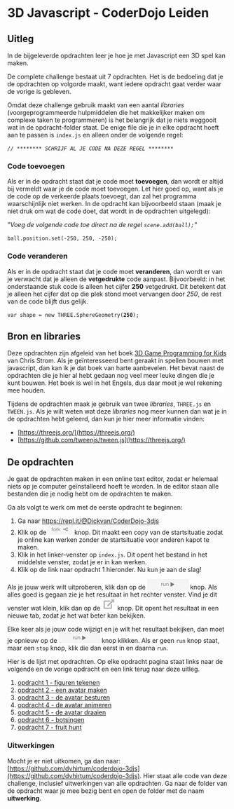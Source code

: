 # 3D Javascript - CoderDojo Leiden

## Uitleg

In de bijgeleverde opdrachten leer je hoe je met Javascript een 3D spel kan maken. 

De complete challenge bestaat uit 7 opdrachten. Het is de bedoeling dat je de opdrachten op volgorde maakt, want iedere opdracht gaat verder waar de vorige is gebleven.

Omdat deze challenge gebruik maakt van een aantal *libraries* (voorgeprogrammeerde hulpmiddelen die het makkelijker maken om complexe taken te programmeren) is het belangrijk dat je niets weggooit wat in de opdracht-folder staat.
De enige file die je in elke opdracht hoeft aan te passen is `index.js` en alleen onder de volgende regel: 

<pre><code><i>// ******** SCHRIJF AL JE CODE NA DEZE REGEL ********</i></code></pre>

### Code toevoegen

Als er in de opdracht staat dat je code moet **toevoegen**, dan wordt er altijd bij vermeldt waar je de code moet toevoegen. Let hier goed op, want als je de code op de verkeerde plaats toevoegt, dan zal het programma waarschijnlijk niet werken. In de opdracht kan bijvoorbeeld staan (maak je niet druk om wat de code doet, dat wordt in de opdrachten uitgelegd): 

*"Voeg de volgende code toe direct na de regel `scene.add(ball);`"*

<pre><code>ball.position.set(-250, 250, -250);</code></pre>

### Code veranderen
Als er in de opdracht staat dat je code moet **veranderen**, dan wordt er van je verwacht dat je alleen de **vetgedrukte** code aanpast. Bijvoorbeeld: in het onderstaande stuk code is alleen het cijfer **250** vetgedrukt. Dit betekent dat je alleen het cijfer dat op die plek stond moet vervangen door *250*, de rest van de code blijft dus gelijk.

<pre><code>var shape = new THREE.SphereGeometry(<b>250</b>);</code></pre>

## Bron en libraries

Deze opdrachten zijn afgeleid van het boek [3D Game Programming for Kids](https://pragprog.com/book/csjava/3d-game-programming-for-kids) van Chris Strom. Als je ge&iuml;nteresseerd bent geraakt in spellen bouwen met javascript, dan kan ik je dat boek van harte aanbevelen. Het bevat naast de opdrachten die je hier al hebt gedaan nog veel meer leuke dingen die je kunt bouwen. Het boek is wel in het Engels, dus daar moet je wel rekening mee houden.

Tijdens de opdrachten maak je gebruik van twee *libraries*, `THREE.js` en `TWEEN.js`. Als je wilt weten wat deze *libraries* nog meer kunnen dan wat je in de opdrachten hebt geleerd, dan kun je hier meer informatie vinden:

* [https://threejs.org/](https://threejs.org/)
* [https://github.com/tweenjs/tween.js](https://threejs.org/)


## De opdrachten

Je gaat de opdrachten maken in een online text editor, zodat er helemaal niets op je computer ge&iuml;nstalleerd hoeft te worden. In de editor staan alle bestanden die je nodig hebt om de opdrachten te maken.

Ga als volgt te werk om met de eerste opdracht te beginnen:

 1. Ga naar <a href="https://repl.it/@Dickvan/CoderDojo-3djs" target="_blank">https://repl.it/@Dickvan/CoderDojo-3djs</a>
 2. Klik op de ![fork](fork.png) knop. Dit maakt een copy van de startsituatie zodat je online kan werken zonder de startsituatie voor anderen kapot te maken.
 3. Klik in het linker-venster op `index.js`. Dit opent het bestand in het middelste venster, zodat je er in kan werken.
 4. Klik op de link naar opdracht 1 hieronder. Nu kun je aan de slag!

 Als je jouw werk wilt uitproberen, klik dan op de ![run](run.png) knop. Als alles goed is gegaan zie je het resultaat in het rechter venster. Vind je dit venster wat klein, klik dan op de ![open in new tab](open.png) knop. Dit opent het resultaat in een nieuwe tab, zodat je het wat beter kan bekijken.

Elke keer als je jouw code wijzigt en je wilt het resultaat bekijken, dan moet je opnieuw op de ![run](run.png) knop klikken. Als er geen `run` knop staat, maar een `stop` knop, klik die dan eerst in en daarna `run`.

Hier is de lijst met opdrachten. Op elke opdracht pagina staat links naar de volgende en de vorige opdracht en een link terug naar deze uitleg.

 1. [opdracht 1 - figuren tekenen](opdracht1.md)
 2. [opdracht 2 - een avatar maken](opdracht2.md)
 3. [opdracht 3 - de avatar besturen](opdracht3.md)
 4. [opdracht 4 - de avatar animeren](opdracht4.md)
 5. [opdracht 5 - de avatar draaien](opdracht5.md)
 6. [opdracht 6 - botsingen](opdracht6.md)
 7. [opdracht 7 - fruit hunt](opdracht7.md)

### Uitwerkingen

Mocht je er niet uitkomen, ga dan naar: [https://github.com/dvhirtum/coderdojo-3djs](https://github.com/dvhirtum/coderdojo-3djs). Hier staat alle code van deze challenge, inclusief uitwerkingen van alle opdrachten. Ga naar de folder van de opdracht waar je mee bezig bent en open de folder met de naam  **uitwerking**.
